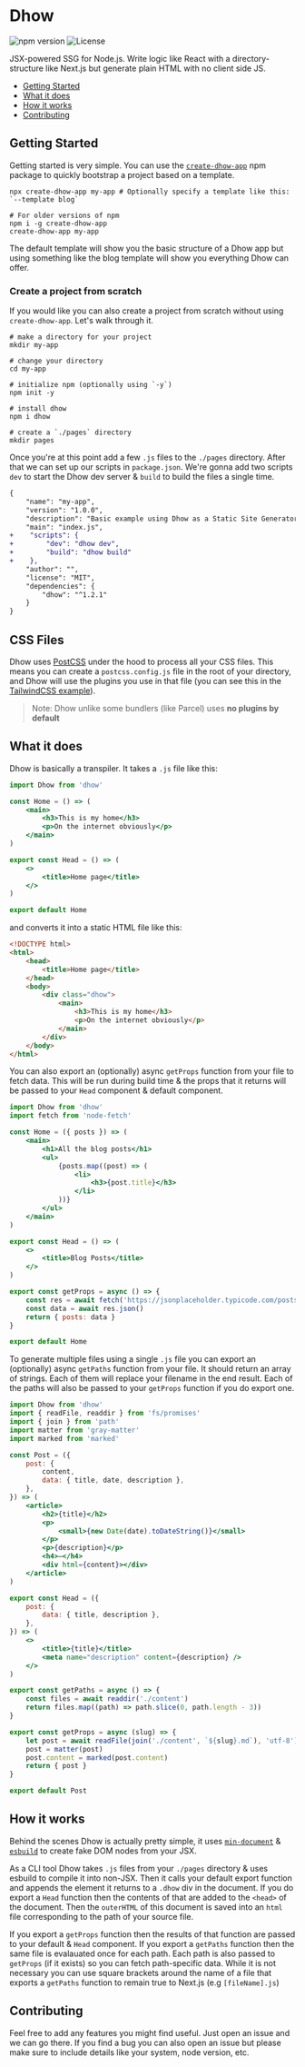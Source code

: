 # Dhow

![npm version](https://img.shields.io/npm/v/dhow) ![License](https://img.shields.io/npm/l/dhow)

JSX-powered SSG for Node.js. Write logic like React with a directory-structure like Next.js but generate plain HTML with no client side JS.

-   [Getting Started](#getting-started)
-   [What it does](#what-it-does)
-   [How it works](#how-it-works)
-   [Contributing](#contributing)

## Getting Started

Getting started is very simple. You can use the [`create-dhow-app`](https://github.com/kartiknair/create-dhow-app) npm package to quickly bootstrap a project based on a template.

```shell
npx create-dhow-app my-app # Optionally specify a template like this: `--template blog`

# For older versions of npm
npm i -g create-dhow-app
create-dhow-app my-app
```

The default template will show you the basic structure of a Dhow app but using something like the blog template will show you everything Dhow can offer.

### Create a project from scratch

If you would like you can also create a project from scratch without using `create-dhow-app`. Let's walk through it.

```shell
# make a directory for your project
mkdir my-app

# change your directory
cd my-app

# initialize npm (optionally using `-y`)
npm init -y

# install dhow
npm i dhow

# create a `./pages` directory
mkdir pages
```

Once you're at this point add a few `.js` files to the `./pages` directory. After that we can set up our scripts in `package.json`. We're gonna add two scripts `dev` to start the Dhow dev server & `build` to build the files a single time.

```diff
{
    "name": "my-app",
    "version": "1.0.0",
    "description": "Basic example using Dhow as a Static Site Generator",
    "main": "index.js",
+    "scripts": {
+        "dev": "dhow dev",
+        "build": "dhow build"
+    },
    "author": "",
    "license": "MIT",
    "dependencies": {
        "dhow": "^1.2.1"
    }
}
```

## CSS Files

Dhow uses [PostCSS](https://github.com/postcss/postcss) under the hood to process all your CSS files. This means you can create a `postcss.config.js` file in the root of your directory, and Dhow will use the plugins you use in that file (you can see this in the [TailwindCSS example](https://github.com/kartiknair/dhow/tree/master/examples/tailwind)).

> Note: Dhow unlike some bundlers (like Parcel) uses **no plugins by default**

## What it does

Dhow is basically a transpiler. It takes a `.js` file like this:

```jsx
import Dhow from 'dhow'

const Home = () => (
    <main>
        <h3>This is my home</h3>
        <p>On the internet obviously</p>
    </main>
)

export const Head = () => (
    <>
        <title>Home page</title>
    </>
)

export default Home
```

and converts it into a static HTML file like this:

```html
<!DOCTYPE html>
<html>
    <head>
        <title>Home page</title>
    </head>
    <body>
        <div class="dhow">
            <main>
                <h3>This is my home</h3>
                <p>On the internet obviously</p>
            </main>
        </div>
    </body>
</html>
```

You can also export an (optionally) async `getProps` function from your file to fetch data. This will be run during build time & the props that it returns will be passed to your `Head` component & default component.

```jsx
import Dhow from 'dhow'
import fetch from 'node-fetch'

const Home = ({ posts }) => (
    <main>
        <h1>All the blog posts</h1>
        <ul>
            {posts.map((post) => (
                <li>
                    <h3>{post.title}</h3>
                </li>
            ))}
        </ul>
    </main>
)

export const Head = () => (
    <>
        <title>Blog Posts</title>
    </>
)

export const getProps = async () => {
    const res = await fetch('https://jsonplaceholder.typicode.com/posts')
    const data = await res.json()
    return { posts: data }
}

export default Home
```

To generate multiple files using a single `.js` file you can export an (optionally) async `getPaths` function from your file. It should return an array of strings. Each of them will replace your filename in the end result. Each of the paths will also be passed to your `getProps` function if you do export one.

```jsx
import Dhow from 'dhow'
import { readFile, readdir } from 'fs/promises'
import { join } from 'path'
import matter from 'gray-matter'
import marked from 'marked'

const Post = ({
    post: {
        content,
        data: { title, date, description },
    },
}) => (
    <article>
        <h2>{title}</h2>
        <p>
            <small>{new Date(date).toDateString()}</small>
        </p>
        <p>{description}</p>
        <h4>―</h4>
        <div html={content}></div>
    </article>
)

export const Head = ({
    post: {
        data: { title, description },
    },
}) => (
    <>
        <title>{title}</title>
        <meta name="description" content={description} />
    </>
)

export const getPaths = async () => {
    const files = await readdir('./content')
    return files.map((path) => path.slice(0, path.length - 3))
}

export const getProps = async (slug) => {
    let post = await readFile(join('./content', `${slug}.md`), 'utf-8')
    post = matter(post)
    post.content = marked(post.content)
    return { post }
}

export default Post
```

## How it works

Behind the scenes Dhow is actually pretty simple, it uses [`min-document`](https://github.com/Raynos/min-document) & [`esbuild`](https://github.com/evanw/esbuild) to create fake DOM nodes from your JSX.

As a CLI tool Dhow takes `.js` files from your `./pages` directory & uses esbuild to compile it into non-JSX. Then it calls your default export function and appends the element it returns to a `.dhow` div in the document. If you do export a `Head` function then the contents of that are added to the `<head>` of the document. Then the `outerHTML` of this document is saved into an `html` file corresponding to the path of your source file.

If you export a `getProps` function then the results of that function are passed to your default & `Head` component. If you export a `getPaths` function then the same file is evalauated once for each path. Each path is also passed to `getProps` (if it exists) so you can fetch path-specific data. While it is not necessary you can use square brackets around the name of a file that exports a `getPaths` function to remain true to Next.js (e.g `[fileName].js`)

## Contributing

Feel free to add any features you might find useful. Just open an issue and we can go there. If you find a bug you can also open an issue but please make sure to include details like your system, node version, etc.
